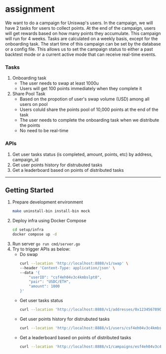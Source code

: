 # assignment

We want to do a campaign for Uniswap's users. In the campaign, we will have 2 tasks for users to collect points. At the end of the campaign, users will get rewards based on how many points they accumulate.
This campaign will run for 4 weeks. Tasks are calculated on a weekly basis, except for the onboarding task.
The start time of this campaign can be set by the database or a config file. This allows us to set the campaign status to either a past backtest mode or a current active mode that can receive real-time events.

### Tasks
1. Onboarding task
    - The user needs to swap at least 1000u
    - Users will get 100 points immediately when they complete it
2. Share Pool Task
    - Based on the propotion of user's swap volume (USD) among all users on pool
    - Users coluld share the points pool of 10,000 points at the end of the task
    - The user needs to complete the onboarding task when we distribute the points
    - No need to be real-time

### APIs
1. Get user tasks status (is completed, amount, points, etc) by address, campaign_id
2. Get user points history for distrubuted tasks
3. Get a leaderboard based on points of distributed tasks

---

## Getting Started

1. Prepare development environment
    ```bash
    make uninstall-bin install-bin mock
    ```
2. Deploy infra using Docker Compose
    ```bash
    cd setup/infra
    docker compose up -d
    ```
3. Run server `go run cmd/server.go`
4. Try to trigger APIs as below:
    - Do swap
        ```bash
        curl --location 'http://localhost:8888/v1/swap' \
        --header 'Content-Type: application/json' \
        --data '{
            "userID": "csf4eh04v3c4kmbslpt0",
            "pair": "USDC/ETH",
            "amount": 1000
        }'
        ```
    - Get user tasks status
        ```bash
        curl --location 'http://localhost:8888/v1/addresses/0x1234567890abcdef1234567890abcdef12345678/campaigns/esf4eh04v3c4kmbslpt0'
        ```
    - Get user points history for distrubuted tasks
        ```bash
        curl --location 'http://localhost:8888/v1/users/csf4eh04v3c4kmbslpt0/pointHistories?size=10'
        ```
    - Get a leaderboard based on points of distributed tasks
        ```bash
        curl --location 'http://localhost:8888/v1/campaigns/esf4eh04v3c4kmbslpt0/leaderboard'
        ```
